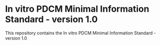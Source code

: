 # In vitro PDCM Minimal Information Standard - version 1.0
This repository contains the In vitro PDCM Minimal Information Standard - version 1.0
